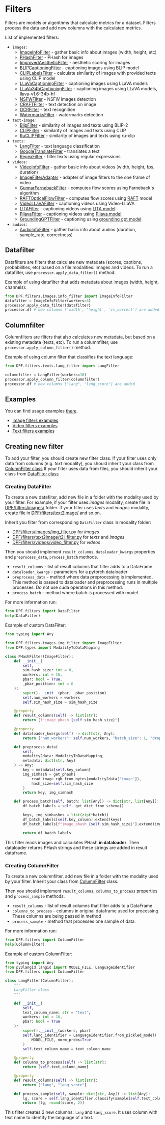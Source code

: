 # Filters

Filters are models or algorithms that calculate metrics for a dataset. 
Filters process the data and add new columns with the calculated metrics.

List of implemented filters:
- `images`:
  - [ImageInfoFilter](../DPF/filters/images/info_filter.py) - gather basic info about images (width, height, etc)
  - [PHashFilter](../DPF/filters/images/hash_filters.py) - PHash for images
  - [ImprovedAestheticFilter](../DPF/filters/images/aesthetic_improved_filter.py) - aesthetic scoring for images
  - [BLIPCaptioningFilter](../DPF/filters/images/blip_captioning_filter.py) - captioning images using BLIP model
  - [CLIPLabelsFilter](../DPF/filters/images/cliplabels_filter.py) - calculate similarity of images with provided texts using CLIP model
  - [LLaVaCaptioningFilter](../DPF/filters/images/llava_captioning_filter.py) - captioning images using LLaVA models
  - [LLaVa34bCaptioningFilter](../DPF/filters/images/llava34b_captioning_filter.py) - captioning images using LLaVA models, llava-v1.6-34b-hf
  - [NSFWFilter](../DPF/filters/images/nsfw_filter.py) - NSFW images detection
  - [CRAFTFilter](../DPF/filters/images/text_detection_filter.py) - text detection on image
  - [OCRFilter](../DPF/filters/images/ocr_filter.py) - text recognition
  - [WatermarksFilter](../DPF/filters/images/watermarks_filter.py) - watermarks detection
- `text-image`:
  - [BlipFilter](../DPF/filters/text2image/blip_filter.py) - similarity of images and texts using BLIP-2
  - [CLIPFilter](../DPF/filters/text2image/clip_filter.py) - similarity of images and texts using CLIP
  - [RuCLIPFilter](../DPF/filters/text2image/ruclip_filter.py) - similarity of images and texts using ru-clip
- `texts`:
  - [LangFilter](../DPF/filters/texts/lang_filter.py) - text language classification
  - [GoogleTranslateFilter](../DPF/filters/texts/google_translate_filter.py) - translates a text
  - [RegexFilter](../DPF/filters/texts/regex_filter.py) - filter texts using regular expressions
- `videos`:
  - [VideoInfoFilter](../DPF/filters/videos/info_filter.py) - gather basic info about videos (width, height, fps, duration)
  - [ImageFilterAdapter](../DPF/filters/videos/image_filter_adapter.py) - adapter of image filters to the one frame of video
  - [GunnarFarnebackFilter](../DPF/filters/videos/farneback_filter.py) - computes flow scores using Farneback's algorithm
  - [RAFTOpticalFlowFilter](../DPF/filters/videos/raft_filter.py) - computes flow scores using [RAFT](https://github.com/princeton-vl/RAFT) model
  - [VideoLLaVAFilter](../DPF/filters/videos/video_llava_filter.py) - captioning videos using Video-LLaVA
  - [LITAFilter](../DPF/filters/videos/lita_filter.py) - captioning videos using [LITA model](https://github.com/NVlabs/LITA)
  - [PllavaFilter](../DPF/filters/videos/pllava_filter.py) - captioning videos using [Pllava model](https://pllava.github.io)
  - [GroundingGPTFilter](../DPF/filters/videos/grounding_gpt_filter.py) - captioning using [grounding gpt model](https://github.com/lzw-lzw/GroundingGPT)
- `audios`:
  - [AudioInfoFilter](../DPF/filters/audios/info_filter.py) - gather basic info about audios (duration, sample_rate, correctness)

## Datafilter

Datafilters are filters that calculate new metadata (scores, captions, probabilities, etc) based on a file modalities: images and videos.
To run a datafilter, use `processor.apply_data_filter()` method.

Example of using datafilter that adds metadata about images (width, height, channels):
```python
from DPF.filters.images.info_filter import ImageInfoFilter
datafilter = ImageInfoFilter(workers=8)
processor.apply_data_filter(datafilter)
processor.df # new columns ['width', 'height', 'is_correct'] are added
```

## Columnfilter

Columnfilters are filters that also calculates new metadata, but based on a existing metadata (texts, etc).
To run a columnfilter, use `processor.apply_column_filter()` method.

Example of using column filter that classifies the text language:
```python
from DPF.filters.texts.lang_filter import LangFilter

columnfilter = LangFilter(workers=16)
processor.apply_column_filter(columnfilter)
processor.df # new columns ["lang", "lang_score"] are added
```

## Examples

You can find usage examples [there](../examples).
- [Image filters examples](../examples/image_filters_example.ipynb)
- [Video filters examples](../examples/video_filters_example.ipynb)
- [Text filters examples](../examples/text_filters_example.ipynb)

## Creating new filter

To add your filter, you should create new filter class.
If your filter uses only data from columns (e.g. _text_ modality), you should inherit your class from [ColumnFilter class](../DPF/filters/column_filter.py)
If your filter uses data from files, you should inherit your class from [DataFilter class](../DPF/filters/data_filter.py)

### Creating DataFilter

To create a new datafilter, add new file in a folder with the modality used by your filter. 
For example, if your filter uses _images_ modality, create file in [DPF/filters/images/](../DPF/filters/images) folder.
If your filter uses _texts_ and _images_ modality, create file in [DPF/filters/text2image/](../DPF/filters/text2image) and so on.

Inherit you filter from corresponding `DataFilter` class in modality folder:
- [DPF/filters/images/img_filter.py](../DPF/filters/images/img_filter.py) for _images_
- [DPF/filters/text2image/t2i_filter.py](../DPF/filters/text2image/t2i_filter.py) for _texts_ and _images_
- [DPF/filters/videos/video_filter.py](../DPF/filters/videos/video_filter.py) for _videos_

Then you should implement `result_columns`, `dataloader_kwargs` properties and `preprocess_data`, `process_batch` methods.
- `result_columns` - list of result columns that filter adds to a DataFrame
- `dataloader_kwargs` - parameters for a pytorch dataloader
- `preprocess_data` - method where data preprocessing is implemented. This method is passed to dataloader and preprocessing runs in multiple processes. Do not use cuda operations in this method.
- `process_batch` - method where batch is processed with model

For more information run:
```python
from DPF.filters import DataFilter
help(DataFilter)
```

Example of custom DataFilter:
```python
from typing import Any

from DPF.filters.images.img_filter import ImageFilter
from DPF.types import ModalityToDataMapping

class PHashFilter(ImageFilter):
    def __init__(
        self,
        sim_hash_size: int = 8,
        workers: int = 16,
        pbar: bool = True,
        _pbar_position: int = 0
    ):
        super().__init__(pbar, _pbar_position)
        self.num_workers = workers
        self.sim_hash_size = sim_hash_size

    @property
    def result_columns(self) -> list[str]:
        return [f"image_phash_{self.sim_hash_size}"]

    @property
    def dataloader_kwargs(self) -> dict[str, Any]:
        return {"num_workers": self.num_workers, "batch_size": 1, "drop_last": False}

    def preprocess_data(
        self,
        modality2data: ModalityToDataMapping,
        metadata: dict[str, Any]
    ) -> Any:
        key = metadata[self.key_column]
        img_simhash = get_phash(
            read_image_rgb_from_bytes(modality2data['image']), 
            hash_size=self.sim_hash_size
        )
        return key, img_simhash

    def process_batch(self, batch: list[Any]) -> dict[str, list[Any]]:
        df_batch_labels = self._get_dict_from_schema()

        keys, img_simhashes = list(zip(*batch))
        df_batch_labels[self.key_column].extend(keys)
        df_batch_labels[f"image_phash_{self.sim_hash_size}"].extend(img_simhashes)

        return df_batch_labels
```

This filter reads images and calculates PHash **in dataloader**. 
Then dataloader returns PHash strings and these strings are added in result dataframe. 

### Creating ColumnFilter

To create a new columnfilter, add new file in a folder with the modality used by your filter.
Inherit your class from [ColumnFilter](../DPF/filters/column_filter.py) class.

Then you should implement `result_columns`, `columns_to_process` properties and `process_sample` methods.
- `result_columns` - list of result columns that filter adds to a DataFrame
- `columns_to_process` - columns in original dataframe used for processing. These columns are being passed in method 
- `process_sample` - method that processes one sample of data.

For more information run:
```python
from DPF.filters import ColumnFilter
help(ColumnFilter)
```

Example of custom ColumnFilter:
```python
from typing import Any
from py3langid.langid import MODEL_FILE, LanguageIdentifier
from DPF.filters import ColumnFilter

class LangFilter(ColumnFilter):
    """
    LangFilter class
    """

    def __init__(
        self,
        text_column_name: str = "text",
        workers: int = 16,
        pbar: bool = True
    ):
        super().__init__(workers, pbar)
        self.lang_identifier = LanguageIdentifier.from_pickled_model(
            MODEL_FILE, norm_probs=True
        )
        self.text_column_name = text_column_name

    @property
    def columns_to_process(self) -> list[str]:
        return [self.text_column_name]

    @property
    def result_columns(self) -> list[str]:
        return ["lang", "lang_score"]

    def process_sample(self, sample: dict[str, Any]) -> list[Any]:
        lg, score = self.lang_identifier.classify(sample[self.text_column_name])
        return [lg, round(score, 2)]
```

This filter creates 2 new columns: `lang` and `lang_score`. 
It uses column with text name to identify the language of a text.